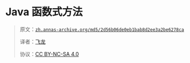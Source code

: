 # Java 函数式方法

> 原文：[`zh.annas-archive.org/md5/2d56b06de0eb1bab8d2ee3a2be6278ca`](https://zh.annas-archive.org/md5/2d56b06de0eb1bab8d2ee3a2be6278ca)
> 
> 译者：[飞龙](https://github.com/wizardforcel)
> 
> 协议：[CC BY-NC-SA 4.0](http://creativecommons.org/licenses/by-nc-sa/4.0/)